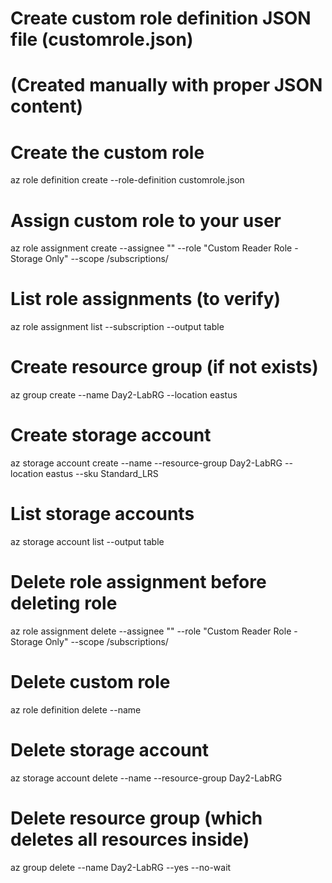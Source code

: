 # Create custom role definition JSON file (customrole.json)
# (Created manually with proper JSON content)

# Create the custom role
az role definition create --role-definition customrole.json

# Assign custom role to your user
az role assignment create --assignee "<your-user-principal-name>" --role "Custom Reader Role - Storage Only" --scope /subscriptions/<subscription-id>

# List role assignments (to verify)
az role assignment list --subscription <subscription-id> --output table

# Create resource group (if not exists)
az group create --name Day2-LabRG --location eastus

# Create storage account
az storage account create --name <unique-storage-name> --resource-group Day2-LabRG --location eastus --sku Standard_LRS

# List storage accounts
az storage account list --output table

# Delete role assignment before deleting role
az role assignment delete --assignee "<your-user-principal-name>" --role "Custom Reader Role - Storage Only" --scope /subscriptions/<subscription-id>

# Delete custom role
az role definition delete --name <custom-role-id>

# Delete storage account
az storage account delete --name <storage-account-name> --resource-group Day2-LabRG

# Delete resource group (which deletes all resources inside)
az group delete --name Day2-LabRG --yes --no-wait
